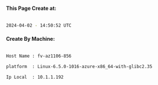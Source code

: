 
   
#### This Page Create at:

```bash

2024-04-02 - 14:50:52 UTC

```

#### Create By Machine:

```bash

Host Name : fv-az1106-856

platform  : Linux-6.5.0-1016-azure-x86_64-with-glibc2.35

Ip Local  : 10.1.1.192

```

